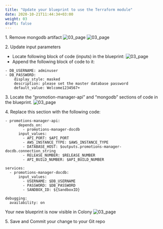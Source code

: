 ```yaml
---
title: "Update your blueprint to use the Terraform module"
date: 2020-10-21T11:44:34+03:00
weight: 03
draft: false
---
```


1\. Remove mongodb artifact 
![03_page](/images/module4/04_page_1.png)
![03_page](/images/module4/04_page_2.png)

2\. Update input parameters
* Locate following block of code (inputs) in the blueprint:
![03_page](/images/module4/05_page_1.png)
* Append the following block of code to it:
```
- DB_USERNAME: adminuser
- DB_PASSWORD: 
    display_style: masked
    description: please set the master database password
    default_value: Welcome1234567+
```

3\. Locate the “promotion-manager-api” and “mongodb” sections of code in the blueprint. 
![03_page](/images/module4/06_page.png)

4\. Replace this section with the following code:
```
- promotions-manager-api:      
      depends_on: 
        - promotions-manager-docdb
      input_values:
        - API_PORT: $API_PORT
        - AWS_INSTANCE_TYPE: $AWS_INSTANCE_TYPE
        - DATABASE_HOST: $outputs.promotions-manager-docdb.connection_string
        - RELEASE_NUMBER: $RELEASE_NUMBER
        - API_BUILD_NUMBER: $API_BUILD_NUMBER
  
services:
  - promotions-manager-docdb:
      input_values:
        - USERNAME: $DB_USERNAME
        - PASSWORD: $DB_PASSWORD
        - SANDBOX_ID: ${SandboxID}

debugging:
  availability: on
```
Your new blueprint is now visible in Colony 
![03_page](/images/module4/09_page.png)

5\. Save and Commit your change to your Git repo
